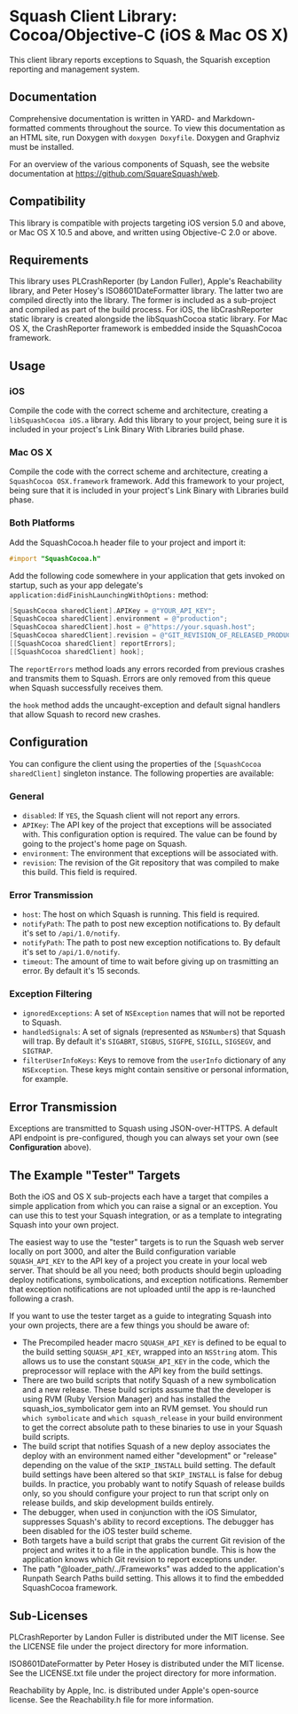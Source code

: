 Squash Client Library: Cocoa/Objective-C (iOS & Mac OS X)
=========================================================

This client library reports exceptions to Squash, the Squarish exception
reporting and management system.

Documentation
-------------

Comprehensive documentation is written in YARD- and Markdown-formatted comments
throughout the source. To view this documentation as an HTML site, run Doxygen
with `doxygen Doxyfile`. Doxygen and Graphviz must be installed.

For an overview of the various components of Squash, see the website
documentation at https://github.com/SquareSquash/web.

Compatibility
-------------

This library is compatible with projects targeting iOS version 5.0 and above,
or Mac OS X 10.5 and above, and written using Objective-C 2.0 or above.

Requirements
------------

This library uses PLCrashReporter (by Landon Fuller), Apple's Reachability
library, and Peter Hosey's ISO8601DateFormatter library. The latter two are
compiled directly into the library. The former is included as a sub-project and
compiled as part of the build process. For iOS, the libCrashReporter static
library is created alongside the libSquashCocoa static library. For Mac OS X,
the CrashReporter framework is embedded inside the SquashCocoa framework.

Usage
-----

### iOS

Compile the code with the correct scheme and architecture, creating a
`libSquashCocoa iOS.a` library. Add this library to your project, being sure it
is included in your project's Link Binary With Libraries build phase.

### Mac OS X

Compile the code with the correct scheme and architecture, creating a
`SquashCocoa OSX.framework` framework. Add this framework to your project, being
sure that it is included in your project's Link Binary with Libraries build
phase.

### Both Platforms

Add the SquashCocoa.h header file to your project and import it:

```` objective-c
#import "SquashCocoa.h"
````

Add the following code somewhere in your application that gets invoked on
startup, such as your app delegate's
`application:didFinishLaunchingWithOptions:` method:

```` objective-c
[SquashCocoa sharedClient].APIKey = @"YOUR_API_KEY";
[SquashCocoa sharedClient].environment = @"production";
[SquashCocoa sharedClient].host = @"https://your.squash.host";
[SquashCocoa sharedClient].revision = @"GIT_REVISION_OF_RELEASED_PRODUCT";
[[SquashCocoa sharedClient] reportErrors];
[[SquashCocoa sharedClient] hook];
````

The `reportErrors` method loads any errors recorded from previous crashes and
transmits them to Squash. Errors are only removed from this queue when Squash
successfully receives them.

the `hook` method adds the uncaught-exception and default signal handlers that
allow Squash to record new crashes.

Configuration
-------------

You can configure the client using the properties of the
`[SquashCocoa sharedClient]` singleton instance. The following properties are
available:

### General

* `disabled`: If `YES`, the Squash client will not report any errors.
* `APIKey`: The API key of the project that exceptions will be associated with.
  This configuration option is required. The value can be found by going to the
  project's home page on Squash.
* `environment`: The environment that exceptions will be associated with.
* `revision`: The revision of the Git repository that was compiled to make this
  build. This field is required.

### Error Transmission

* `host`: The host on which Squash is running. This field is required.
* `notifyPath`: The path to post new exception notifications to. By default it's
  set to `/api/1.0/notify`.
* `notifyPath`: The path to post new exception notifications to. By default it's
  set to `/api/1.0/notify`.
* `timeout`: The amount of time to wait before giving up on trasmitting an
  error. By default it's 15 seconds.

### Exception Filtering

* `ignoredExceptions`: A set of `NSException` names that will not be reported to
  Squash.
* `handledSignals`: A set of signals (represented as `NSNumber`s) that Squash
  will trap. By default it's `SIGABRT`, `SIGBUS`, `SIGFPE`, `SIGILL`, `SIGSEGV`,
  and `SIGTRAP`.
* `filterUserInfoKeys`: Keys to remove from the `userInfo` dictionary of any
  `NSException`. These keys might contain sensitive or personal information, for
  example.

Error Transmission
------------------

Exceptions are transmitted to Squash using JSON-over-HTTPS. A default API
endpoint is pre-configured, though you can always set your own (see
**Configuration** above).

The Example "Tester" Targets
----------------------------

Both the iOS and OS X sub-projects each have a target that compiles a simple
application from which you can raise a signal or an exception. You can use this
to test your Squash integration, or as a template to integrating Squash into
your own project.

The easiest way to use the "tester" targets is to run the Squash web server
locally on port 3000, and alter the Build configuration variable
`SQUASH_API_KEY` to the API key of a project you create in your local web
server. That should be all you need; both products should begin uploading
deploy notifications, symbolications, and exception notifications. Remember that
exception notifications are not uploaded until the app is re-launched following
a crash.

If you want to use the tester target as a guide to integrating Squash into your
own projects, there are a few things you should be aware of:

* The Precompiled header macro `SQUASH_API_KEY` is defined to be equal to the
  build setting `SQUASH_API_KEY`, wrapped into an `NSString` atom. This allows
  us to use the constant `SQUASH_API_KEY` in the code, which the preprocessor
  will replace with the API key from the build settings.
* There are two build scripts that notify Squash of a new symbolication and a
  new release. These build scripts assume that the developer is using RVM
  (Ruby Version Manager) and has installed the squash_ios_symbolicator gem into
  an RVM gemset. You should run `which symbolicate` and `which squash_release`
  in your build environment to get the correct absolute path to these binaries
  to use in your Squash build scripts.
* The build script that notifies Squash of a new deploy associates the deploy
  with an environment named either "development" or "release" depending on the
  value of the `SKIP_INSTALL` build setting. The default build settings have
  been altered so that `SKIP_INSTALL` is false for debug builds. In practice,
  you probably want to notify Squash of release builds only, so you should
  configure your project to run that script only on release builds, and skip
  development builds entirely.
* The debugger, when used in conjunction with the iOS Simulator, suppresses
  Squash's ability to record exceptions. The debugger has been disabled for the
  iOS tester build scheme.
* Both targets have a build script that grabs the current Git revision of the
  project and writes it to a file in the application bundle. This is how the
  application knows which Git revision to report exceptions under.
* The path "@loader_path/../Frameworks" was added to the application's Runpath
  Search Paths build setting. This allows it to find the embedded SquashCocoa
  framework.

Sub-Licenses
------------

PLCrashReporter by Landon Fuller is distributed under the MIT license. See the
LICENSE file under the project directory for more information.

ISO8601DateFormatter by Peter Hosey is distributed under the MIT license. See
the LICENSE.txt file under the project directory for more information.

Reachability by Apple, Inc. is distributed under Apple's open-source license.
See the Reachability.h file for more information.
